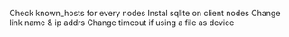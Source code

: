 Check known_hosts for every nodes
Instal sqlite on client nodes
Change link name & ip addrs
Change timeout if using a file as device